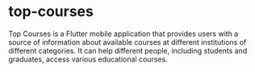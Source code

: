 # top-courses
Top Courses is a Flutter mobile application that provides users with a source of information about available courses at different institutions of different categories.  It can help different people, including students and graduates, access various educational courses.
